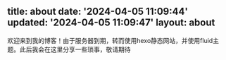 title: about
date: '2024-04-05 11:09:44'
updated: '2024-04-05 11:09:47'
layout: about
---
欢迎来到我的博客！由于服务器到期，转而使用hexo静态网站，并使用fluid主题。此后我会在这里分享一些琐事，敬请期待
